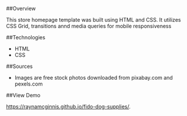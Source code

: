##Overview

This store homepage template was built using HTML and CSS. It utilizes CSS Grid, transitions annd media queries for mobile responsiveness

##Technologies

- HTML
- CSS

##Sources
- Images are free stock photos downloaded from pixabay.com and pexels.com

##View Demo

https://raynamcginnis.github.io/fido-dog-supplies/.